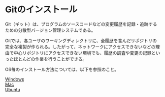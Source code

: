 # Gitのインストール

 Git（ギット）は、プログラムのソースコードなどの変更履歴を記録・追跡するための分散型バージョン管理システムである。

 Gitでは、各ユーザのワーキングディレクトリに、全履歴を含んだリポジトリの完全な複製が作られる。したがって、ネットワークにアクセスできないなどの理由で中心リポジトリにアクセスできない環境でも、履歴の調査や変更の記録といったほとんどの作業を行うことができる。

OS毎のインストール方法については、以下を参照のこと。

[Windows](../win/04wgit.md)  
[Mac](https://synerex.github.io/SynerexHowToInstall/src/md/mac/04wgit)  
[Ubuntu](https://synerex.github.io/SynerexHowToInstall/src/md/ubuntu/04ugit.html)    
